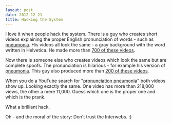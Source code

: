 ```yaml
---
layout: post
date: 2012-12-21
title: Hacking the System
---
```

I love it when people hack the system. There is a guy who creates short videos explaining the proper English pronunciation of words - such as [pneumonia](http://www.youtube.com/watch?v=EWh90XkWTM4). His videos all look the same - a gray background with the word written in Helvetica. He made more than [700 of these videos](http://www.youtube.com/user/pronunciationbook?feature=watch).

Now there is someone else who creates videos which look the same but are complete spoofs. The pronunciation is hilarious - for example his version of [pneumonia](http://www.youtube.com/watch?v=RvlRiI-K3A0). This guy also produced more than [200 of these videos](http://www.youtube.com/user/PronunciationManual?feature=watch).

When you do a YouTube search for "[pronunciation pneumonia](http://www.youtube.com/results?search_query=pronunciation+pneumonia&oq=pronunciation+pneumonia&gs_l=youtube-reduced.3...263285.264779.0.265227.3.3.0.0.0.0.71.170.3.3.0...0.0...1ac.1j2.dQOrORgF-cI)" both videos show up. Looking exactly the same. One video has more than 218,000 views, the other a mere 11,000. Guess which one is the proper one and which is the prank.

What a brilliant hack.

Oh - and the moral of the story: Don't trust the Interwebs. :)